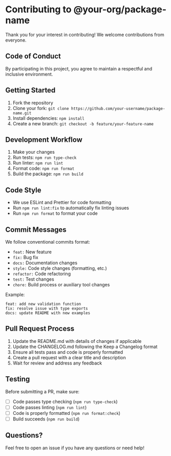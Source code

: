 # Contributing to @your-org/package-name

Thank you for your interest in contributing! We welcome contributions from everyone.

## Code of Conduct

By participating in this project, you agree to maintain a respectful and inclusive environment.

## Getting Started

1. Fork the repository
2. Clone your fork: `git clone https://github.com/your-username/package-name.git`
3. Install dependencies: `npm install`
4. Create a new branch: `git checkout -b feature/your-feature-name`

## Development Workflow

1. Make your changes
2. Run tests: `npm run type-check`
3. Run linter: `npm run lint`
4. Format code: `npm run format`
5. Build the package: `npm run build`

## Code Style

- We use ESLint and Prettier for code formatting
- Run `npm run lint:fix` to automatically fix linting issues
- Run `npm run format` to format your code

## Commit Messages

We follow conventional commits format:

- `feat:` New feature
- `fix:` Bug fix
- `docs:` Documentation changes
- `style:` Code style changes (formatting, etc.)
- `refactor:` Code refactoring
- `test:` Test changes
- `chore:` Build process or auxiliary tool changes

Example:
```
feat: add new validation function
fix: resolve issue with type exports
docs: update README with new examples
```

## Pull Request Process

1. Update the README.md with details of changes if applicable
2. Update the CHANGELOG.md following the Keep a Changelog format
3. Ensure all tests pass and code is properly formatted
4. Create a pull request with a clear title and description
5. Wait for review and address any feedback

## Testing

Before submitting a PR, make sure:

- [ ] Code passes type checking (`npm run type-check`)
- [ ] Code passes linting (`npm run lint`)
- [ ] Code is properly formatted (`npm run format:check`)
- [ ] Build succeeds (`npm run build`)

## Questions?

Feel free to open an issue if you have any questions or need help!
